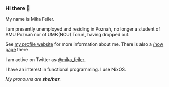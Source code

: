 ### Hi there 👋

My name is Mika Feiler.

I am presently unemployed and residing in Poznań, no longer a student of AMU Poznań nor of UMK(NCU) Toruń, having dropped out.
        
See [my profile website](https://a.mikf.pl) for more information about me. There is also a [/now page](https://a.mikf.pl/now) there.

I am active on Twitter as [@mika_feiler](https://twitter.com/mika_feiler).

I have an interest in functional programming. I use NixOS.

*My pronouns are __she/her__.*

<!--
**mkf/mkf** is a ✨ _special_ ✨ repository because its `README.md` (this file) appears on your GitHub profile.

Here are some ideas to get you started:

- 🔭 I’m currently working on ...
- 🌱 I’m currently learning ...
- 👯 I’m looking to collaborate on ...
- 🤔 I’m looking for help with ...
- 💬 Ask me about ...
- 📫 How to reach me: ...
- 😄 Pronouns: ...
- ⚡ Fun fact: ...
-->
